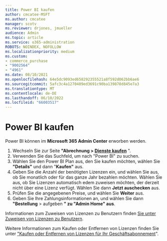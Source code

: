 ```yaml
---
title: Power BI kaufen
author: cmcatee-MSFT
ms.author: cmcatee
manager: scotv
ms.reviewer: drjones, jmueller
audience: Admin
ms.topic: article
ms.service: o365-administration
ROBOTS: NOINDEX, NOFOLLOW
ms.localizationpriority: medium
ms.custom:
- commerce_purchase
- "9002564"
- "4961"
ms.date: 08/10/2021
ms.openlocfilehash: 64e5dc9093ed658292355521a8f592d062bb6ae6
ms.sourcegitcommit: 5afc3c4a1270409ed3691c90ba139878d845e7a3
ms.translationtype: MT
ms.contentlocale: de-DE
ms.lasthandoff: 06/10/2022
ms.locfileid: "66003517"
---
```

# <a name="purchase-power-bi"></a>Power BI kaufen

Power BI können im **Microsoft 365 Admin Center** erworben werden.

1. Wechseln Sie zur Seite **"Abrechnung > [Dienste kaufen](https://admin.microsoft.com/AdminPortal/Home?ref=catalog)** ".
2. Verwenden Sie das Suchfeld, um nach "Power BI" zu suchen.
3. Wählen Sie den Power BI Plan aus, den Sie kaufen möchten, wählen Sie **"Details"** und dann "**Kaufen"** aus.
4. Geben Sie die Anzahl der benötigten Lizenzen ein, und wählen Sie aus, ob Sie monatlich oder für das ganze Jahr bezahlen möchten. Wählen Sie aus, ob Sie Lizenzen automatisch edem zuweisen möchten, der derzeit nicht über eine Lizenz verfügt. Wählen Sie dann **Jetzt auschecken** aus.
5. Prüfen Sie die angegebenen Preise, und wählen Sie **Weiter** aus.
6. Geben Sie Ihre Zahlungsinformationen an, und wählen Sie dann **"Bestellung** >  aufgeben **" zu "Admin Home" aus**.

Informationen zum Zuweisen von Lizenzen zu Benutzern finden [Sie unter Zuweisen von Lizenzen zu Benutzern](https://docs.microsoft.com/microsoft-365/admin/manage/assign-licenses-to-users).

Weitere Informationen zum Kaufen oder Entfernen von Lizenzen finden Sie unter ["Kaufen oder Entfernen von Lizenzen für Ihr Geschäftsabonnement](https://docs.microsoft.com/microsoft-365/commerce/licenses/buy-licenses)".